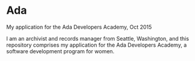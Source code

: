 # Ada
My application for the Ada Developers Academy, Oct 2015

I am an archivist and records manager from Seattle, Washington, and this repository comprises my application for the Ada Developers Academy, a software development program for women.

